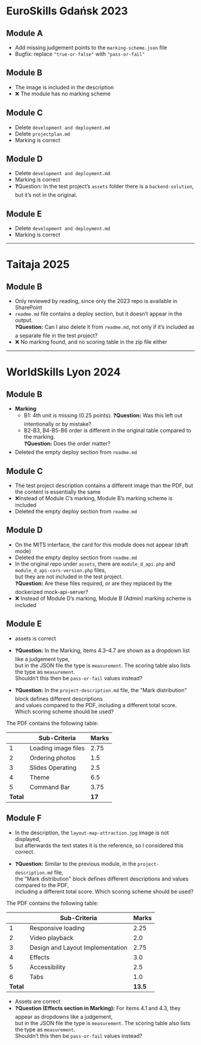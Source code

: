 # EuroSkills Gdańsk 2023

## Module A
- Add missing judgement points to the `marking-scheme.json` file  
- Bugfix: replace `"true-or-false"` with `"pass-or-fail"`

## Module B
- The image is included in the description  
- ❌ The module has no marking scheme  

## Module C
- Delete `development and deployment.md`  
- Delete `projectplan.md`  
- Marking is correct  

## Module D
- Delete `development and deployment.md`  
- Marking is correct  
- ❓Question: In the test project’s `assets` folder there is a `backend-solution`, but it’s not in the original.

## Module E
- Delete `development and deployment.md`  
- Marking is correct  

---

# Taitaja 2025

## Module B
- Only reviewed by reading, since only the 2023 repo is available in SharePoint  
- `readme.md` file contains a deploy section, but it doesn’t appear in the output.  
  ❓**Question:** Can I also delete it from `readme.md`, not only if it’s included as a separate file in the test project?  
- ❌ No marking found, and no scoring table in the zip file either  

---

# WorldSkills Lyon 2024

## Module B
- **Marking**
  - B1: 4th unit is missing (0.25 points). ❓**Question:** Was this left out intentionally or by mistake?  
  - B2-B3, B4-B5-B6 order is different in the original table compared to the marking.  
    ❓**Question:** Does the order matter?  
- Deleted the empty deploy section from `readme.md`  

## Module C
- The test project description contains a different image than the PDF, but the content is essentially the same  
- ❌Instead of Module C’s marking, Module B’s marking scheme is included  
- Deleted the empty deploy section from `readme.md`  

## Module D
- On the MITS interface, the card for this module does not appear  (draft mode)  
- Deleted the empty deploy section from `readme.md`  
- In the original repo under `assets`, there are `module_d_api.php` and `module_d_api-cors-version.php` files,  
  but they are not included in the test project.  
  ❓**Question:** Are these files required, or are they replaced by the dockerized mock-api-server?  
- ❌ Instead of Module D’s marking, Module B (Admin) marking scheme is included  

## Module E
- assets is correct
- ❓**Question:** In the Marking, items 4.3–4.7 are shown as a dropdown list like a judgement type,  
  but in the JSON file the type is `measurement`. The scoring table also lists the type as `measurement`.  
  Shouldn’t this then be `pass-or-fail` values instead?  

- ❓**Question:** In the `project-description.md` file, the "Mark distribution" block defines different descriptions  
  and values compared to the PDF, including a different total score.  
  Which scoring scheme should be used?  

The PDF contains the following table:  

|            | Sub-Criteria          | Marks  |
|------------|-----------------------|--------|
| 1          | Loading image files   | 2.75   |
| 2          | Ordering photos       | 1.5    |
| 3          | Slides Operating      | 2.5    |
| 4          | Theme                 | 6.5    |
| 5          | Command Bar           | 3.75   |
| **Total**  |                       | **17** |

## Module F
- In the description, the `layout-map-attraction.jpg` image is not displayed,  
  but afterwards the text states it is the reference, so I considered this correct.  

- ❓**Question:** Similar to the previous module, in the `project-description.md` file,  
  the "Mark distribution" block defines different descriptions and values compared to the PDF,  
  including a different total score. Which scoring scheme should be used?  

The PDF contains the following table:  

|            | Sub-Criteria                      | Marks |
|------------|-----------------------------------|-------|
| 1          | Responsive loading                | 2.25  |
| 2          | Video playback                    | 2.0   |
| 3          | Design and Layout Implementation  | 2.75  |
| 4          | Effects                           | 3.0   |
| 5          | Accessibility                     | 2.5   |
| 6          | Tabs                              | 1.0   |
| **Total**  |                                   | **13.5** |

- Assets are correct  
- ❓**Question (Effects section in Marking):** For items 4.1 and 4.3, they appear as dropdowns like a judgement,  
  but in the JSON file the type is `measurement`. The scoring table also lists the type as `measurement`.  
  Shouldn’t this then be `pass-or-fail` values instead?  
